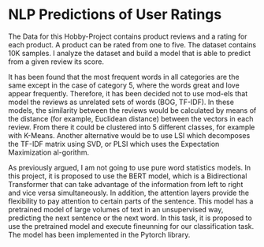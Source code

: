 # NLP Predictions of User Ratings

The Data for this Hobby-Project contains product reviews and a rating for each product. A product can be rated from one to five. The dataset contains 10K samples. I analyze the dataset and build a model that is able to predict from a given review its score. 

It has been found that the most frequent words in all categories are the same except in the case of category 5, where the words great and love appear frequently. Therefore, it has been decided not to use mod-els that model the reviews as unrelated sets of words (BOG, TF-IDF). In these models, the similarity between the reviews would be calculated by means of the distance (for example, Euclidean distance) between the vectors in each review. From there it could be clustered into 5 different classes, for example with K-Means. Another alternative would be to use LSI which decomposes the TF-IDF matrix using SVD, or PLSI which uses the Expectation Maximization al-gorithm.

As previously argued, I am not going to use pure word statistics models. In this project, it is proposed to use the BERT model, which is a Bidirectional Transformer that can take advantage of the information from left to right and vice versa simultaneously. In addition, the attention layers provide the flexibility to pay attention to certain parts of the sentence. This model has a pretrained model of large volumes of text in an unsupervised way, predicting the next sentence or the next word. In this task, it is proposed to use the pretrained model and execute fineunning for our classification task. The model has been implemented in the Pytorch library.



